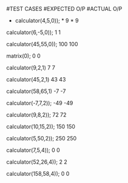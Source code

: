 #TEST CASES                               #EXPECTED O/P                                                                             #ACTUAL O/P

* calculator(4,5,0));                           * 9                                                                                         * 9

calculator(6,-5,0));                          1                                                                                         1

calculator(45,55,0));                         100                                                                                      100

matrix(0);                                     0                                                                                         0

calculator(9,2,1)                              7                                                                                         7

calculator(45,2,1)                            43                                                                                         43

calculator(58,65,1)                            -7                                                                                         -7
    
calculator(-7,7,2));                           -49                                                                                        -49
   
calculator(9,8,2));                             72                                                                                         72
    
calculator(10,15,2));                          150                                                                                        150 
    
calculator(5,50,2));                           250                                                                                        250
    
calculator(7,5,4));                            0                                                                                           0
   
calculator(52,26,4));                          2                                                                                           2
  
calculator(158,58,4));                          0                                                                                           0
